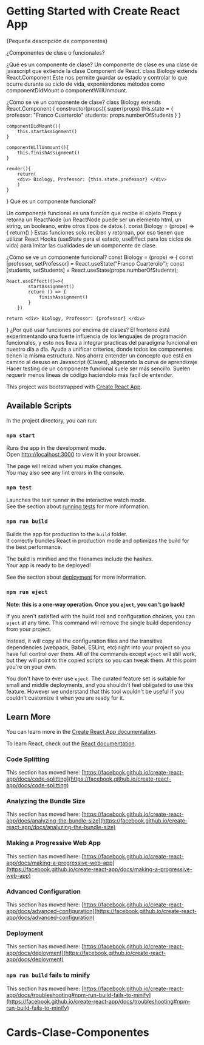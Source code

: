 # Getting Started with Create React App


{Pequeña descripción de componentes}

¿Componentes de clase o funcionales?

¿Qué es un componente de clase?
Un componente de clase es una clase de javascript que extiende la clase Component de React.
class Biology extends React.Component
Este nos permite guardar su estado y controlar lo que ocurre durante su ciclo de vida, exponiéndonos métodos como componentDidMount o componentWillUnmount.

¿Cómo se ve un componente de clase?
class Biology extends React.Component {
    constructor(props){
        super(props)
        this.state = {
            professor: "Franco Cuarterolo"
            students: props.numberOfStudents
        }
    }

    componentDidMount(){
        this.startAssignment()
    }

    componentWillUnmount(){
        this.finishAssignment()
    }

    render(){
        return(
        <div> Biology, Professor: {this.state.professor} </div>
        )
    }

}
Qué es un componente funcional?


Un componente funcional es una función que recibe el objeto Props y retorna un ReactNode (un ReactNode puede ser un elemento html, un string, un booleano, entre otros tipos de datos.).
const Biology = (props) => { return(<ReactNode />) }
Estas funciones solo reciben y retornan, por eso tienen que utilizar React Hooks (useState para el estado, useEffect para los ciclos de vida) para imitar las cualidades de un componente de clase.

¿Cómo se ve un componente funcional?
const Biology = (props) => {
    const [professor, setProfessor] = React.useState("Franco Cuarterolo");
    const [students, setStudents] = React.useState(props.numberOfStudents);

    React.useEffect(()=>{
            startAssignment()
            return () => {
                finishAssignment()
            }
        })

    return <div> Biology, Professor: {professor} </div>
}
¿Por qué usar funciones por encima de clases?
El frontend está experimentando una fuerte influencia de los lenguajes de programación funcionales, y esto nos lleva a integrar practicas del paradigma funcional en nuestro día a día.
Ayuda a unificar criterios, donde todos los componentes tienen la misma estructura.
Nos ahorra entender un concepto que está en camino al desuso en Javascript (Clases), aligerando la curva de aprendizaje
Hacer testing de un componente funcional suele ser más sencillo.
Suelen requerir menos lineas de código haciendolo más facil de entender.




This project was bootstrapped with [Create React App](https://github.com/facebook/create-react-app).

## Available Scripts

In the project directory, you can run:

### `npm start`

Runs the app in the development mode.\
Open [http://localhost:3000](http://localhost:3000) to view it in your browser.

The page will reload when you make changes.\
You may also see any lint errors in the console.

### `npm test`

Launches the test runner in the interactive watch mode.\
See the section about [running tests](https://facebook.github.io/create-react-app/docs/running-tests) for more information.

### `npm run build`

Builds the app for production to the `build` folder.\
It correctly bundles React in production mode and optimizes the build for the best performance.

The build is minified and the filenames include the hashes.\
Your app is ready to be deployed!

See the section about [deployment](https://facebook.github.io/create-react-app/docs/deployment) for more information.

### `npm run eject`

**Note: this is a one-way operation. Once you `eject`, you can't go back!**

If you aren't satisfied with the build tool and configuration choices, you can `eject` at any time. This command will remove the single build dependency from your project.

Instead, it will copy all the configuration files and the transitive dependencies (webpack, Babel, ESLint, etc) right into your project so you have full control over them. All of the commands except `eject` will still work, but they will point to the copied scripts so you can tweak them. At this point you're on your own.

You don't have to ever use `eject`. The curated feature set is suitable for small and middle deployments, and you shouldn't feel obligated to use this feature. However we understand that this tool wouldn't be useful if you couldn't customize it when you are ready for it.

## Learn More

You can learn more in the [Create React App documentation](https://facebook.github.io/create-react-app/docs/getting-started).

To learn React, check out the [React documentation](https://reactjs.org/).

### Code Splitting

This section has moved here: [https://facebook.github.io/create-react-app/docs/code-splitting](https://facebook.github.io/create-react-app/docs/code-splitting)

### Analyzing the Bundle Size

This section has moved here: [https://facebook.github.io/create-react-app/docs/analyzing-the-bundle-size](https://facebook.github.io/create-react-app/docs/analyzing-the-bundle-size)

### Making a Progressive Web App

This section has moved here: [https://facebook.github.io/create-react-app/docs/making-a-progressive-web-app](https://facebook.github.io/create-react-app/docs/making-a-progressive-web-app)

### Advanced Configuration

This section has moved here: [https://facebook.github.io/create-react-app/docs/advanced-configuration](https://facebook.github.io/create-react-app/docs/advanced-configuration)

### Deployment

This section has moved here: [https://facebook.github.io/create-react-app/docs/deployment](https://facebook.github.io/create-react-app/docs/deployment)

### `npm run build` fails to minify

This section has moved here: [https://facebook.github.io/create-react-app/docs/troubleshooting#npm-run-build-fails-to-minify](https://facebook.github.io/create-react-app/docs/troubleshooting#npm-run-build-fails-to-minify)
# Cards-Clase-Componentes
